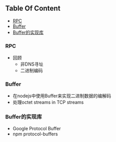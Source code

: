 <!-- START doctoc generated TOC please keep comment here to allow auto update -->
<!-- DON'T EDIT THIS SECTION, INSTEAD RE-RUN doctoc TO UPDATE -->
## Table Of Content

- [RPC](#rpc)
- [Buffer](#buffer)
- [Buffer的实现库](#buffer%E7%9A%84%E5%AE%9E%E7%8E%B0%E5%BA%93)

<!-- END doctoc generated TOC please keep comment here to allow auto update -->

### RPC
- 回顾
  - 非DNS寻址
  - 二进制编码

### Buffer
- 在nodejs中使用Buffer来实现二进制数据的编解码
- 处理octet streams in TCP streams

### Buffer的实现库
- Google Protocol Buffer
- npm protocol-buffers